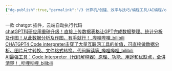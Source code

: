 ```yaml
---
{"dg-publish":true,"permalink":"/3 计算机/创建、效率与技巧/编程工具/AI编程/code interpreter/","title":"code interpreter","tags":["category/AI"]}
---
```



一款 chatgpt 插件，云端自动执行代码  
 [chatGPT科研应用重磅升级！直接上传数据表格让GPT完成数据整理、统计分析及作图！从此数据分析及作图，有手就行！\_哔哩哔哩\_bilibili](https://www.bilibili.com/video/BV1D14y1o7Xk/?spm_id_from=333.999.0.0&vd_source=20cb3e7c6ad3d64f0eb2d763ff005080)  
 [CHATGPT4 Code interpreter击穿了大量互联网工具的价值，可直接做数据分析、图片尺寸转换、文件格式转换、代码解读等\_哔哩哔哩\_bilibili](https://www.bilibili.com/video/BV1oh4y177SP/?spm_id_from=333.337.search-card.all.click&vd_source=20cb3e7c6ad3d64f0eb2d763ff005080)  
[AI最强工具：Code Interpreter（代码解释器）原理、功能、用途和优缺点，全讲清楚！\_哔哩哔哩\_bilibili](https://www.bilibili.com/video/BV1EF411X71Z/?spm_id_from=333.1007.tianma.9-1-31.click)